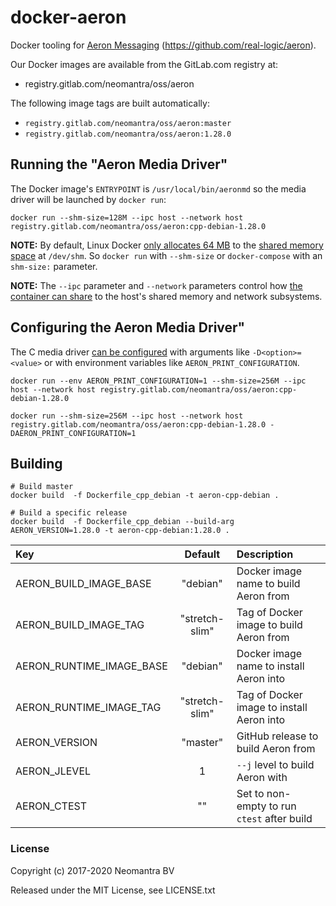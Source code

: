 # docker-aeron

Docker tooling for [Aeron Messaging](https://github.com/real-logic/aeron) (https://github.com/real-logic/aeron).

Our Docker images are available from the GitLab.com registry at:
  * registry.gitlab.com/neomantra/oss/aeron

The following image tags are built automatically:

  * `registry.gitlab.com/neomantra/oss/aeron:master`
  * `registry.gitlab.com/neomantra/oss/aeron:1.28.0`

## Running the "Aeron Media Driver"

The Docker image's `ENTRYPOINT` is `/usr/local/bin/aeronmd` so the media driver will be launched by `docker run`:

```
docker run --shm-size=128M --ipc host --network host registry.gitlab.com/neomantra/oss/aeron:cpp-debian-1.28.0
```

**NOTE:** By default, Linux Docker [only allocates 64 MB](https://github.com/docker/docker/issues/2606) to the [shared memory space](https://www.cyberciti.biz/tips/what-is-devshm-and-its-practical-usage.html) at `/dev/shm`.  So `docker run` with `--shm-size` or `docker-compose` with an `shm-size:` parameter.

**NOTE:** The `--ipc` parameter and `--network` parameters control how [the container can share](https://docs.docker.com/engine/reference/run/#ipc-settings---ipc) to the host's shared memory and network subsystems.

## Configuring the Aeron Media Driver"

The C media driver [can be configured](https://github.com/real-logic/aeron/wiki/Configuration-Options#c-media-driver) with arguments like `-D<option>=<value>` or with environment variables like `AERON_PRINT_CONFIGURATION`.

```
docker run --env AERON_PRINT_CONFIGURATION=1 --shm-size=256M --ipc host --network host registry.gitlab.com/neomantra/oss/aeron:cpp-debian-1.28.0

docker run --shm-size=256M --ipc host --network host registry.gitlab.com/neomantra/oss/aeron:cpp-debian-1.28.0 -DAERON_PRINT_CONFIGURATION=1
```

## Building

```
# Build master
docker build  -f Dockerfile_cpp_debian -t aeron-cpp-debian .

# Build a specific release
docker build  -f Dockerfile_cpp_debian --build-arg AERON_VERSION=1.28.0 -t aeron-cpp-debian:1.28.0 .

```

| Key  | Default | Description |
|:---- | :-----: |:----------- |
| AERON_BUILD_IMAGE_BASE | "debian" | Docker image name to build Aeron from | 
| AERON_BUILD_IMAGE_TAG | "stretch-slim" | Tag of Docker image to build Aeron from | 
| AERON_RUNTIME_IMAGE_BASE | "debian" | Docker image name to install Aeron into | 
| AERON_RUNTIME_IMAGE_TAG | "stretch-slim" | Tag of Docker image to install Aeron into | 
| AERON_VERSION | "master" | GitHub release to build Aeron from |
| AERON_JLEVEL | 1 | `--j` level to build Aeron with |
| AERON_CTEST | "" | Set to non-empty to run `ctest` after build |


### License

Copyright (c) 2017-2020 Neomantra BV

Released under the MIT License, see LICENSE.txt
